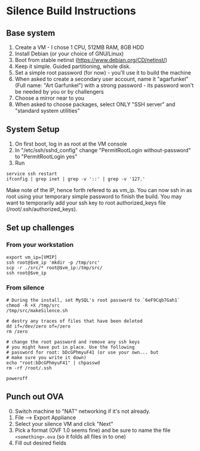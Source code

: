 Silence Build Instructions
===================

Base system
-------------------
1. Create a VM - I chose 1 CPU, 512MB RAM, 8GB HDD
2. Install Debian (or your choice of GNU/Linux)
3. Boot from stable netinst (https://www.debian.org/CD/netinst/)
  1. Keep it simple. Guided partitioning, whole disk.
  2. Set a simple root password (for now) - you'll use it to build the machine
  3. When asked to create a secondary user account, name it "agarfunkel" (Full name: "Art Garfunkel") with a strong password - its password won't be needed by you or by challengers
  4. Choose a mirror near to you
  5. When asked to choose packages, select ONLY "SSH server" and "standard system utilities"

System Setup
-------------------
1. On first boot, log in as root at the VM console
2. In "/etc/ssh/sshd_config" change "PermitRootLogin without-password" to "PermitRootLogin yes"
3. Run

```
service ssh restart
ifconfig | grep inet | grep -v '::' | grep -v '127.'
```

Make note of the IP, hence forth refered to as vm_ip. You can now ssh in as root using your temporary simple password to finish the build. You may want to temporarily add your ssh key to root authorized_keys file (/root/.ssh/authorized_keys).

Set up challenges
-------------------

### From your workstation
```
export vm_ip=[VMIP]
ssh root@$vm_ip 'mkdir -p /tmp/src'
scp -r ./src/* root@$vm_ip:/tmp/src/
ssh root@$vm_ip
```

### From silence
```
# During the install, set MySQL's root password to `6eF9Cqb7Gah1`
chmod -R +X /tmp/src
/tmp/src/makeSilence.sh

# destry any traces of files that have been deleted
dd if=/dev/zero of=/zero
rm /zero

# change the root password and remove any ssh keys
# you might have put in place. Use the following 
# password for root: bDcGPhmyuF41 (or use your own... but
# make sure you write it down)
echo "root:bDcGPhmyuF41" | chpasswd
rm -rf /root/.ssh

poweroff
```

Punch out OVA
-------------------
0. Switch machine to "NAT" networking if it's not already.
1. File --> Export Appliance
2. Select your silence VM and click "Next"
3. Pick a format (OVF 1.0 seems fine) and be sure to name the file `<something>.ova` (so it folds all files in to one)
4. Fill out desired fields
